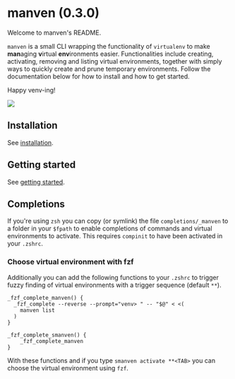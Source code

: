 # manven (0.3.0)

Welcome to manven's README.

`manven` is a small CLI wrapping the functionality of `virtualenv` to make **man**aging **v**irtual **env**ironments easier.
Functionalities include creating, activating, removing and listing virtual environments, together with simply ways to quickly create and prune temporary environments.
Follow the documentation below for how to install and how to get started.

Happy venv-ing!

![](manven.gif)

## Installation

See [installation](https://acksld.github.io/manven/installation.html).

## Getting started

See [getting started](https://acksld.github.io/manven/usage.html).

## Completions
If you're using `zsh` you can copy (or symlink) the file `completions/_manven` to a folder in your `$fpath` to enable completions of commands and virtual environments to activate. This requires `compinit` to have been activated in your `.zshrc`.

### Choose virtual environment with fzf
Additionally you can add the following functions to your `.zshrc` to trigger fuzzy finding of virtual environments with a trigger sequence (default `**`).
```
_fzf_complete_manven() {
  _fzf_complete --reverse --prompt="venv> " -- "$@" < <(
    manven list
  )
}

_fzf_complete_smanven() {
    _fzf_complete_manven
}
```
With these functions and if you type `smanven activate **<TAB>` you can choose the virtual environment using `fzf`.
